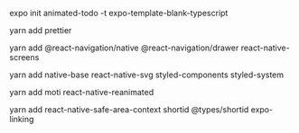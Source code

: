 expo init animated-todo -t expo-template-blank-typescript

yarn add prettier

yarn add @react-navigation/native @react-navigation/drawer react-native-screens

yarn add native-base react-native-svg styled-components styled-system

yarn add moti react-native-reanimated

yarn add react-native-safe-area-context shortid @types/shortid expo-linking
